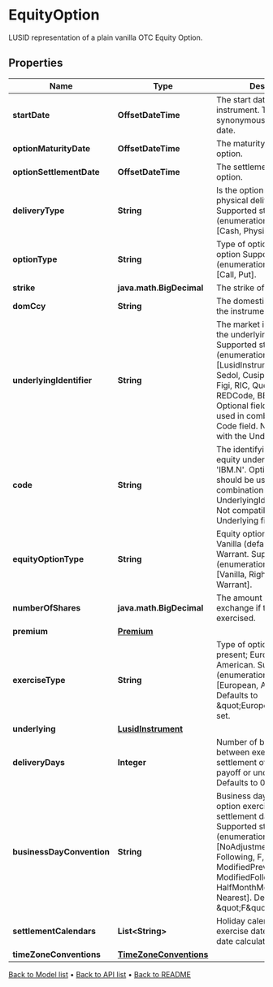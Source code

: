 

# EquityOption

LUSID representation of a plain vanilla OTC Equity Option.

## Properties

| Name | Type | Description | Notes |
|------------ | ------------- | ------------- | -------------|
|**startDate** | **OffsetDateTime** | The start date of the instrument. This is normally synonymous with the trade-date. |  |
|**optionMaturityDate** | **OffsetDateTime** | The maturity date of the option. |  |
|**optionSettlementDate** | **OffsetDateTime** | The settlement date of the option. |  [optional] |
|**deliveryType** | **String** | Is the option cash settled or physical delivery of option    Supported string (enumeration) values are: [Cash, Physical]. |  |
|**optionType** | **String** | Type of optionality for the option    Supported string (enumeration) values are: [Call, Put]. |  |
|**strike** | **java.math.BigDecimal** | The strike of the option. |  |
|**domCcy** | **String** | The domestic currency of the instrument. |  |
|**underlyingIdentifier** | **String** | The market identifier type of the underlying code, e.g RIC.    Supported string (enumeration) values are: [LusidInstrumentId, Isin, Sedol, Cusip, ClientInternal, Figi, RIC, QuotePermId, REDCode, BBGId, ICECode].  Optional field, should be used in combination with the Code field.  Not compatible with the Underlying field. |  [optional] |
|**code** | **String** | The identifying code for the equity underlying, e.g. &#39;IBM.N&#39;.  Optional field, should be used in combination with the UnderlyingIdentifier field.  Not compatible with the Underlying field. |  [optional] |
|**equityOptionType** | **String** | Equity option types. E.g. Vanilla (default), RightsIssue, Warrant.    Supported string (enumeration) values are: [Vanilla, RightsIssue, Warrant]. |  [optional] |
|**numberOfShares** | **java.math.BigDecimal** | The amount of shares to exchange if the option is exercised. |  [optional] |
|**premium** | [**Premium**](Premium.md) |  |  [optional] |
|**exerciseType** | **String** | Type of optionality that is present; European, American.    Supported string (enumeration) values are: [European, American].  Defaults to \&quot;European\&quot; if not set. |  [optional] |
|**underlying** | [**LusidInstrument**](LusidInstrument.md) |  |  [optional] |
|**deliveryDays** | **Integer** | Number of business days between exercise date and settlement of the option payoff or underlying.  Defaults to 0 if not set. |  [optional] |
|**businessDayConvention** | **String** | Business day convention for option exercise date to settlement date calculation.  Supported string (enumeration) values are: [NoAdjustment, Previous, P, Following, F, ModifiedPrevious, MP, ModifiedFollowing, MF, HalfMonthModifiedFollowing, Nearest].  Defaults to \&quot;F\&quot; if not set. |  [optional] |
|**settlementCalendars** | **List&lt;String&gt;** | Holiday calendars for option exercise date to settlement date calculation. |  [optional] |
|**timeZoneConventions** | [**TimeZoneConventions**](TimeZoneConventions.md) |  |  [optional] |



[Back to Model list](../README.md#documentation-for-models) &#8226; [Back to API list](../README.md#documentation-for-api-endpoints) &#8226; [Back to README](../README.md)


